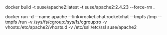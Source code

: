 docker build -t suse/apache2:latest -t suse/apache2:2.4.23 --force-rm .


docker run -d --name apache --link=rocket.chat:rocketchat --tmpfs /tmp --tmpfs /run -v /sys/fs/cgroup:/sys/fs/cgroup:ro -v vhosts:/etc/apache2/vhosts.d -v /etc/ssl:/etc/ssl suse/apache2
